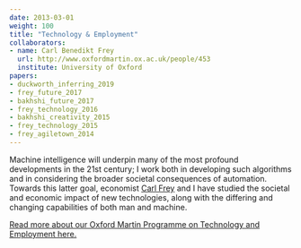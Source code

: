 ```yaml
---
date: 2013-03-01
weight: 100
title: "Technology & Employment"
collaborators:
- name: Carl Benedikt Frey
  url: http://www.oxfordmartin.ox.ac.uk/people/453
  institute: University of Oxford
papers:
- duckworth_inferring_2019
- frey_future_2017
- bakhshi_future_2017
- frey_technology_2016
- bakhshi_creativity_2015
- frey_technology_2015 
- frey_agiletown_2014
---
```


Machine intelligence will underpin many of the most profound developments in the 21st century; I work both in developing such algorithms and in considering the broader societal consequences of automation. Towards this latter goal, economist [Carl Frey](http://www.oxfordmartin.ox.ac.uk/people/453) and I have studied the societal and economic impact of new technologies, along with the differing and changing capabilities of both man and machine.

[Read more about our Oxford Martin Programme on Technology and Employment here.](http://www.oxfordmartin.ox.ac.uk/research/programmes/tech-employment)
